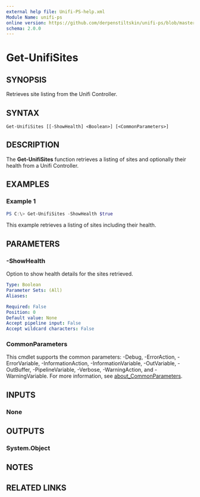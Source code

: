 ```yaml
---
external help file: Unifi-PS-help.xml
Module Name: unifi-ps
online version: https://github.com/derpenstiltskin/unifi-ps/blob/master/docs/Get-UnifiSites.md
schema: 2.0.0
---
```


# Get-UnifiSites

## SYNOPSIS
Retrieves site listing from the Unifi Controller.

## SYNTAX

```
Get-UnifiSites [[-ShowHealth] <Boolean>] [<CommonParameters>]
```

## DESCRIPTION
The **Get-UnifiSites** function retrieves a listing of sites and optionally their health from a Unifi Controller.

## EXAMPLES

### Example 1
```powershell
PS C:\> Get-UnifiSites -ShowHealth $true
```

This example retrieves a listing of sites including their health.

## PARAMETERS

### -ShowHealth
Option to show health details for the sites retrieved.

```yaml
Type: Boolean
Parameter Sets: (All)
Aliases:

Required: False
Position: 0
Default value: None
Accept pipeline input: False
Accept wildcard characters: False
```

### CommonParameters
This cmdlet supports the common parameters: -Debug, -ErrorAction, -ErrorVariable, -InformationAction, -InformationVariable, -OutVariable, -OutBuffer, -PipelineVariable, -Verbose, -WarningAction, and -WarningVariable. For more information, see [about_CommonParameters](http://go.microsoft.com/fwlink/?LinkID=113216).

## INPUTS

### None
## OUTPUTS

### System.Object
## NOTES

## RELATED LINKS
